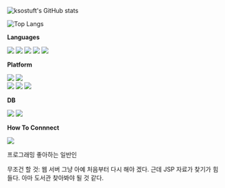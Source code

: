 


![ksostuft's GitHub stats](https://github-readme-stats.vercel.app/api?username=ksostuft&show_icons=true&theme=radical)

![Top Langs](https://github-readme-stats.vercel.app/api/top-langs/?username=ksostuft&hide_progress=true&theme=radical)

**Languages**
<p>
  <img src="https://img.shields.io/badge/Java-007396?style=flat-square&logo=Java&logoColor=white"/>
  <img src="https://img.shields.io/badge/react-%2320232a.svg?style=for-the-badge&logo=react&logoColor=%2361DAFB"/>
  <img src="https://img.shields.io/badge/Swift-FA7343?style=flat-square&logo=Swift&logoColor=white"/>
  <img src="https://img.shields.io/badge/Kotlin-0095D5?style=flat-square&logo=Kotlin&logoColor=white"/>
  <img src="https://img.shields.io/badge/ReactNative-61DAFB?style=flat-square&logo=React&logoColor=black"/>
  
</p>

**Platform**

<p>
  <img src="https://img.shields.io/badge/iOS-000000?style=flat-square&logo=iOS&logoColor=white"/>
  <img src="https://img.shields.io/badge/Android-3DDC84?style=flat-square&logo=Android&logoColor=white"/>
  <br/>
  <img src="https://img.shields.io/badge/bootstrap-%238511FA.svg?style=for-the-badge&logo=bootstrap&logoColor=white"/>
  <img src="https://img.shields.io/badge/jquery-%230769AD.svg?style=for-the-badge&logo=jquery&logoColor=white"/>
  <img src="https://img.shields.io/badge/node.js-6DA55F?style=for-the-badge&logo=node.js&logoColor=white"/>
  <img src=""/>
  
</p>

**DB**

<img src="https://img.shields.io/badge/MariaDB-003545?style=for-the-badge&logo=mariadb&logoColor=white"/>
<img src="https://img.shields.io/badge/mysql-%2300f.svg?style=for-the-badge&logo=mysql&logoColor=white"/>



**How To Connnect**
<p>
  <a href="mailto:ksostuft@gmail.com" target="_blank"><img src="https://img.shields.io/badge/ksostuft@gmail.com-EA4335?style=flat-square&logo=Gmail&logoColor=white"/></a>
</p>

프로그래밍 좋아하는 일반인

무조건 할 것: 웹 서버 그냥 아예 처음부터 다시 해야 겠다. 근데 JSP 자료가 찾기가 힘들다. 아마 도서관 찾아봐야 될 것 같다.


